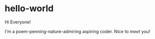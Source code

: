 # hello-world

Hi Everyone!

I'm a poem-penning-nature-admiring aspiring coder. Nice to *meet* you!
